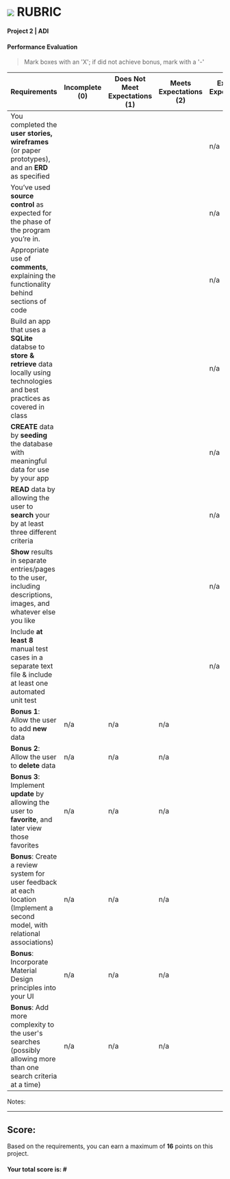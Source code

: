 # ![](https://ga-dash.s3.amazonaws.com/production/assets/logo-9f88ae6c9c3871690e33280fcf557f33.png) RUBRIC
**Project 2 | ADI** 	 						


#### Performance Evaluation
> Mark boxes with an 'X'; if did not achieve bonus, mark with a '-'

| Requirements | Incomplete (0) | Does Not Meet Expectations (1) | Meets Expectations (2) | Exceeds Expectations (3) |
|---|---|---|---|---|
| You completed the __user stories, wireframes__ (or paper prototypes),  and an __ERD__ as specified | | | | n/a |
| You’ve used __source control__ as expected for the phase of the program you’re in. | | | | n/a |
| Appropriate use of __comments__, explaining the functionality behind sections of code | | |  | n/a |
| Build an app that uses a __SQLite__ databse to __store & retrieve__ data locally using technologies and best practices as covered in class | | | | n/a |
| __CREATE__ data by __seeding__ the database with meaningful data for use by your app | | | | n/a |
| __READ__ data by allowing the user to __search__ your by at least three different criteria | | | | n/a |
| __Show__ results in separate entries/pages to the user, including descriptions, images, and whatever else you like | | | | n/a |
| Include **at least 8** manual test cases in a separate text file & include at least one automated unit test | | |  | n/a |
| **Bonus 1**: Allow the user to add __new__ data | n/a | n/a | n/a |  |
| **Bonus 2**: Allow the user to __delete__ data | n/a | n/a | n/a |  |
| **Bonus 3**: Implement __update__ by allowing the user to __favorite__, and later view those favorites | n/a | n/a | n/a |  |
| **Bonus**: Create a review system for user feedback at each location (Implement a second model, with relational associations) | n/a | n/a | n/a |   |
| **Bonus**: Incorporate Material Design principles into your UI | n/a | n/a | n/a |   |
| **Bonus**: Add more complexity to the user's searches (possibly allowing more than one search criteria at a time) | n/a | n/a | n/a |   |

Notes:

<!-- Example: Your getting the hang of this!  Be sure to practice proper indentation and spacing.  Nice work! -->

---

## Score:
Based on the requirements, you can earn a maximum of  **16**  points on this project.

#### Your total score is: **#**



